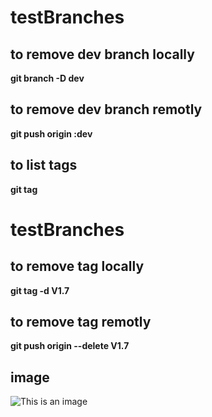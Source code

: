 # testBranches
## to remove dev branch locally 
 **git branch -D dev**
## to remove dev branch remotly 
 **git push origin :dev**
## to list tags 
   **git tag**
# testBranches
## to remove tag locally 
 **git tag -d V1.7**
## to remove tag remotly 
 **git push origin --delete V1.7**
## image 
![This is an image](https://myoctocat.com/assets/images/base-octocat.svg)
